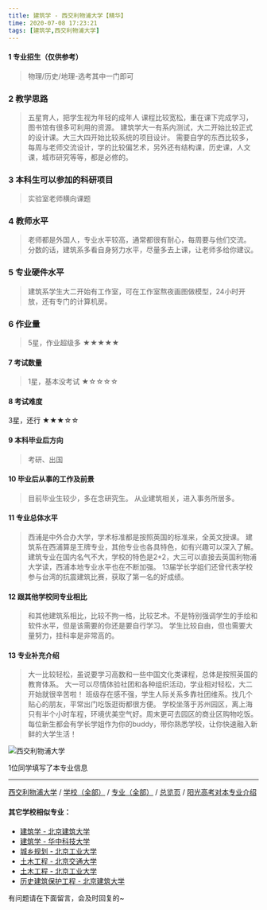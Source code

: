 ```yaml
---
title: 建筑学 - 西交利物浦大学【精华】
time: 2020-07-08 17:23:21
tags: [建筑学,西交利物浦大学]
---
```

#### 1 专业招生（仅供参考）  
> 物理/历史/地理-选考其中一门即可


### 2 教学思路
> 五星育人，把学生视为年轻的成年人
课程比较宽松，重在课下完成学习，图书馆有很多可利用的资源。
建筑学大一有系内测试，大二开始比较正式的设计课。大三大四开始比较系统的项目设计。
需要自学的东西比较多，每周与老师交流设计，学的比较偏艺术，另外还有结构课，历史课，人文课，城市研究等等，都是必修的。


### 3 本科生可以参加的科研项目
>  实验室老师横向课题


### 4 教师水平
> 老师都是外国人，专业水平较高，通常都很有耐心，每周要与他们交流。
分数的话，建筑系多看自身努力水平，尽量多去上课，让老师多给你建议。


### 5 专业硬件水平
> 建筑系学生大二开始有工作室，可在工作室熬夜画图做模型，24小时开放，还有专门的计算机房。


### 6 作业量
>5星，作业超级多
★★★★★


#### 7 考试数量
>1星，基本没考试
★☆☆☆☆


#### 8 考试难度
> 
3星，还行
★★★☆☆


#### 9 本科毕业后方向
> 考研、出国


#### 10 毕业后从事的工作及前景
> 目前毕业生较少，多在念研究生。
从业建筑相关，进入事务所居多。


#### 11 专业总体水平
> 西浦是中外合办大学，学术标准都是按照英国的标准来，全英文授课。
建筑系在西浦算是王牌专业，其他专业也各具特色，如有兴趣可以深入了解。
建筑专业在国内名气不大，学校的特色是2+2，大三可以直接去英国利物浦大学读，西浦本地专业水平也在不断加强。
13届学长学姐们还曾代表学校参与台湾的抗震建筑比赛，获取了第一名的好成绩。


#### 12 跟其他学校同专业相比
> 和其他建筑系相比，比较不拘一格，比较艺术。不是特别强调学生的手绘和软件水平，但是该需要的你还是要自行学习。
学生比较自由，但也需要大量努力，挂科率是非常高的。


#### 13 专业补充介绍
> 大一比较轻松，虽说要学习高数和一些中国文化类课程，总体是按照英国的教育体系。
大一可以尽情体验社团和各种组织活动，学业相对轻松，大二开始就很辛苦啦！
班级存在感不强，学生人际关系多靠社团维系。找几个贴心的朋友，平常出门吃饭逛街都很方便。
学校坐落于苏州园区，离上海只有半个小时车程，环境优美空气好。周末更可去园区的商业区购物吃饭。
每位新生都会有学长学姐作为你的buddy，带你熟悉学校，让你快速融入新鲜的大学生活！


![西交利物浦大学](http://upload-images.jianshu.io/upload_images/6206192-6fa0c8199e51d748.jpeg?imageMogr2/auto-orient/strip%7CimageView2/2/w/1240)

1位同学填写了本专业信息
***
[西交利物浦大学](http://www.jianshu.com/p/bba556df68b5) / [学校（全部）](http://www.jianshu.com/p/3efa6bcca419) / [专业（全部）](http://www.jianshu.com/p/2d4c6d3552c2) / [总览页](http://www.jianshu.com/p/445daeb4fa00) / [阳光高考对本专业介绍]( http://gaokao.chsi.com.cn/sch/zyk/view.do?schId=73393502&specId=73384460)


#### 其它学校相似专业：
- [建筑学 - 北京建筑大学](http://www.jianshu.com/p/41ec2a97fb2d)
- [建筑学 - 华中科技大学](http://www.jianshu.com/p/f8b31bbcc6b9)
- [城乡规划 - 北京工业大学](http://www.jianshu.com/p/608d0f13dc58)
- [土木工程 - 北京交通大学](http://www.jianshu.com/p/1d37b9a7a0a5)
- [土木工程 - 北京工业大学](http://www.jianshu.com/p/897ea4d65bab)
- [历史建筑保护工程 - 北京建筑大学](http://www.jianshu.com/p/8100a59a58ed)

有问题请在下面留言，会及时回复的~